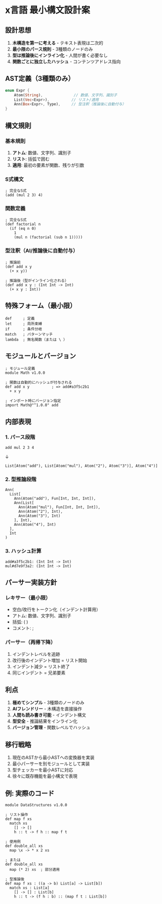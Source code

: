 # x言語 最小構文設計案

## 設計思想

1. **木構造を第一に考える** - テキスト表現は二次的
2. **最小限のパース規則** - 3種類のノードのみ
3. **型は推論後にインライン化** - 人間が書く必要なし
4. **関数ごとに独立したハッシュ** - コンテンツアドレス指向

## AST定義（3種類のみ）

```rust
enum Expr {
    Atom(String),              // 数値、文字列、識別子
    List(Vec<Expr>),          // リスト/適用
    Ann(Box<Expr>, Type),     // 型注釈（推論後に自動付与）
}
```

## 構文規則

### 基本規則

1. **アトム**: 数値、文字列、識別子
2. **リスト**: 括弧で囲む
3. **適用**: 最初の要素が関数、残りが引数

### S式構文

```x
; 完全なS式
(add (mul 2 3) 4)
```

### 関数定義

```x
; 完全なS式
(def factorial n
  (if (eq n 0)
    1
    (mul n (factorial (sub n 1)))))

```

### 型注釈（AI/推論後に自動付与）

```x
; 推論前
(def add x y
  (+ x y))

; 推論後（型がインライン化される）
(def add x y : (Int Int -> Int)
  (+ x y : Int))
```

## 特殊フォーム（最小限）

```x
def     ; 定義
let     ; 局所束縛
if      ; 条件分岐
match   ; パターンマッチ
lambda  ; 無名関数（または \ ）
```

## モジュールとバージョン

```x
; モジュール定義
module Math v1.0.0

; 関数は自動的にハッシュが付与される
def add x y          ; => add#a3f5c2b1
  + x y

; インポート時にバージョン指定
import Math@"^1.0.0" add
```

## 内部表現

### 1. パース段階
```x
add mul 2 3 4
```
↓
```
List[Atom("add"), List[Atom("mul"), Atom("2"), Atom("3")], Atom("4")]
```

### 2. 型推論段階
```
Ann(
  List[
    Ann(Atom("add"), Fun[Int, Int, Int]),
    Ann(List[
      Ann(Atom("mul"), Fun[Int, Int, Int]),
      Ann(Atom("2"), Int),
      Ann(Atom("3"), Int)
    ], Int),
    Ann(Atom("4"), Int)
  ],
  Int
)
```

### 3. ハッシュ計算
```
add#a3f5c2b1: (Int Int -> Int)
mul#d7e9f3a2: (Int Int -> Int)
```

## パーサー実装方針

### レキサー（最小限）
- 空白/改行をトークン化（インデント計算用）
- アトム: 数値、文字列、識別子
- 括弧: ( )
- コメント: ;

### パーサー（再帰下降）
1. インデントレベルを追跡
2. 改行後のインデント増加 = リスト開始
3. インデント減少 = リスト終了
4. 同じインデント = 兄弟要素

## 利点

1. **極めてシンプル** - 3種類のノードのみ
2. **AIフレンドリー** - 木構造を直接操作
3. **人間も読み書き可能** - インデント構文
4. **型安全** - 推論結果をインライン化
5. **バージョン管理** - 関数レベルでハッシュ

## 移行戦略

1. 現在のASTから最小ASTへの変換器を実装
2. 最小パーサーを別モジュールとして実装
3. 型チェッカーを最小ASTに対応
4. 徐々に既存機能を最小構文で表現

## 例: 実際のコード

```x
module DataStructures v1.0.0

; リスト操作
def map f xs
  match xs
    [] -> []
    h :: t -> f h :: map f t

; 使用例
def double_all xs
  map \x -> * x 2 xs

; または
def double_all xs
  map (* 2) xs  ; 部分適用

; 型推論後
def map f xs : ((a -> b) List[a] -> List[b])
  match xs : List[a]
    [] -> [] : List[b]
    h :: t -> (f h : b) :: (map f t : List[b])
```